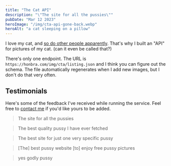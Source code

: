 ```yaml
---
title: "The Cat API"
description: "\"The site for all the pussies\""
pubDate: "Mar 12 2023"
heroImage: "/img/cta-api-gone-back.webp"
heroAlt: "a cat sleeping on a pillow"
---
```


I love my cat, and [so do other people apparently](#testimonials). That's why I built an "API" for pictures of my cat. (can it even be called that?)

There's only one endpoint. The URL is `https://honbra.com/img/cta/listing.json` and I think you can figure out the schema. The file automatically regenerates when I add new images, but I don't do that very often.

## Testimonials

Here's some of the feedback I've received while running the service. Feel free to [contact me](/links) if you'd like yours to be added.

> The site for all the pussies

> The best quality pussy I have ever fetched

> The best site for just one very specific pussy

> [The] best pussy website [to] enjoy free pussy pictures

> yes godly pussy
